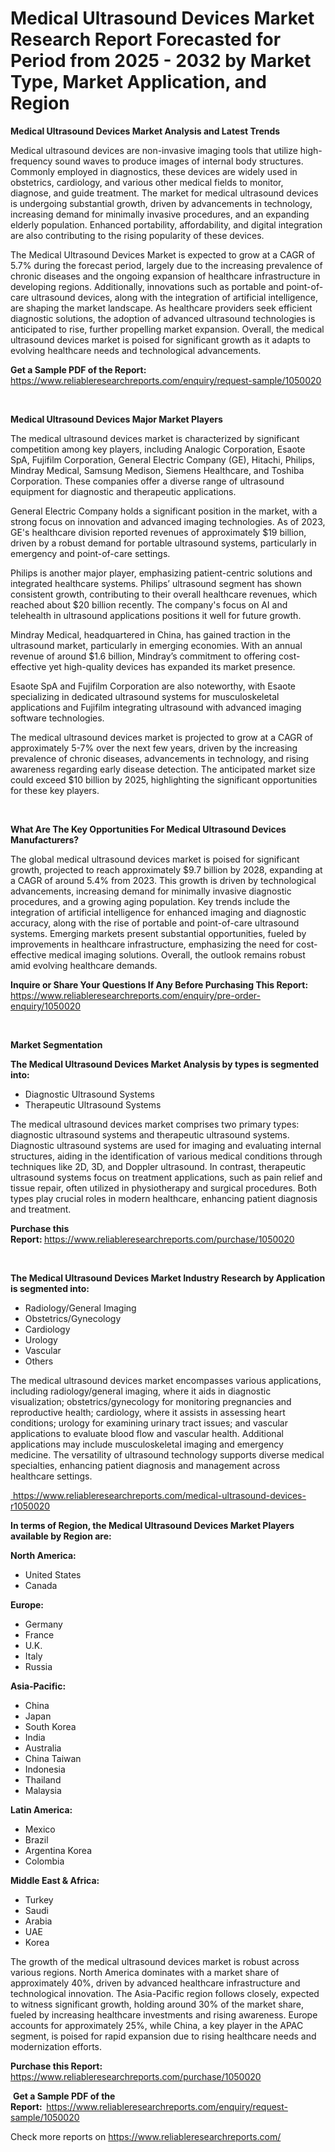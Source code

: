 <p><h1>Medical Ultrasound Devices Market Research Report Forecasted for Period from 2025 -  2032 by Market Type, Market Application, and Region</h1></p><p><strong>Medical Ultrasound Devices Market Analysis and Latest Trends</strong></p>
<p><p>Medical ultrasound devices are non-invasive imaging tools that utilize high-frequency sound waves to produce images of internal body structures. Commonly employed in diagnostics, these devices are widely used in obstetrics, cardiology, and various other medical fields to monitor, diagnose, and guide treatment. The market for medical ultrasound devices is undergoing substantial growth, driven by advancements in technology, increasing demand for minimally invasive procedures, and an expanding elderly population. Enhanced portability, affordability, and digital integration are also contributing to the rising popularity of these devices.</p><p>The Medical Ultrasound Devices Market is expected to grow at a CAGR of 5.7% during the forecast period, largely due to the increasing prevalence of chronic diseases and the ongoing expansion of healthcare infrastructure in developing regions. Additionally, innovations such as portable and point-of-care ultrasound devices, along with the integration of artificial intelligence, are shaping the market landscape. As healthcare providers seek efficient diagnostic solutions, the adoption of advanced ultrasound technologies is anticipated to rise, further propelling market expansion. Overall, the medical ultrasound devices market is poised for significant growth as it adapts to evolving healthcare needs and technological advancements.</p></p>
<p><strong>Get a Sample PDF of the Report:&nbsp;</strong> <a href="https://www.reliableresearchreports.com/enquiry/request-sample/1050020?utm_campaign=3008&utm_medium=2&utm_source=Github&utm_content=ia&utm_term=03032025&utm_id=medical-ultrasound-devices">https://www.reliableresearchreports.com/enquiry/request-sample/1050020</a></p>
<p>&nbsp;</p>
<p><strong>Medical Ultrasound Devices Major Market Players</strong></p>
<p><p>The medical ultrasound devices market is characterized by significant competition among key players, including Analogic Corporation, Esaote SpA, Fujifilm Corporation, General Electric Company (GE), Hitachi, Philips, Mindray Medical, Samsung Medison, Siemens Healthcare, and Toshiba Corporation. These companies offer a diverse range of ultrasound equipment for diagnostic and therapeutic applications.</p><p>General Electric Company holds a significant position in the market, with a strong focus on innovation and advanced imaging technologies. As of 2023, GE's healthcare division reported revenues of approximately $19 billion, driven by a robust demand for portable ultrasound systems, particularly in emergency and point-of-care settings. </p><p>Philips is another major player, emphasizing patient-centric solutions and integrated healthcare systems. Philips’ ultrasound segment has shown consistent growth, contributing to their overall healthcare revenues, which reached about $20 billion recently. The company's focus on AI and telehealth in ultrasound applications positions it well for future growth.</p><p>Mindray Medical, headquartered in China, has gained traction in the ultrasound market, particularly in emerging economies. With an annual revenue of around $1.6 billion, Mindray’s commitment to offering cost-effective yet high-quality devices has expanded its market presence.</p><p>Esaote SpA and Fujifilm Corporation are also noteworthy, with Esaote specializing in dedicated ultrasound systems for musculoskeletal applications and Fujifilm integrating ultrasound with advanced imaging software technologies.</p><p>The medical ultrasound devices market is projected to grow at a CAGR of approximately 5-7% over the next few years, driven by the increasing prevalence of chronic diseases, advancements in technology, and rising awareness regarding early disease detection. The anticipated market size could exceed $10 billion by 2025, highlighting the significant opportunities for these key players.</p></p>
<p>&nbsp;</p>
<p><strong>What Are The Key Opportunities For Medical Ultrasound Devices Manufacturers?</strong></p>
<p><p>The global medical ultrasound devices market is poised for significant growth, projected to reach approximately $9.7 billion by 2028, expanding at a CAGR of around 5.4% from 2023. This growth is driven by technological advancements, increasing demand for minimally invasive diagnostic procedures, and a growing aging population. Key trends include the integration of artificial intelligence for enhanced imaging and diagnostic accuracy, along with the rise of portable and point-of-care ultrasound systems. Emerging markets present substantial opportunities, fueled by improvements in healthcare infrastructure, emphasizing the need for cost-effective medical imaging solutions. Overall, the outlook remains robust amid evolving healthcare demands.</p></p>
<p><strong>Inquire or Share Your Questions If Any Before Purchasing This Report:</strong> <a href="https://www.reliableresearchreports.com/enquiry/pre-order-enquiry/1050020?utm_campaign=3008&utm_medium=2&utm_source=Github&utm_content=ia&utm_term=03032025&utm_id=medical-ultrasound-devices">https://www.reliableresearchreports.com/enquiry/pre-order-enquiry/1050020</a></p>
<p>&nbsp;</p>
<p><strong>Market Segmentation</strong></p>
<p><strong>The Medical Ultrasound Devices Market Analysis by types is segmented into:</strong></p>
<p><ul><li>Diagnostic Ultrasound Systems</li><li>Therapeutic Ultrasound Systems</li></ul></p>
<p><p>The medical ultrasound devices market comprises two primary types: diagnostic ultrasound systems and therapeutic ultrasound systems. Diagnostic ultrasound systems are used for imaging and evaluating internal structures, aiding in the identification of various medical conditions through techniques like 2D, 3D, and Doppler ultrasound. In contrast, therapeutic ultrasound systems focus on treatment applications, such as pain relief and tissue repair, often utilized in physiotherapy and surgical procedures. Both types play crucial roles in modern healthcare, enhancing patient diagnosis and treatment.</p></p>
<p><strong>Purchase this Report:&nbsp;</strong><a href="https://www.reliableresearchreports.com/purchase/1050020?utm_campaign=3008&utm_medium=2&utm_source=Github&utm_content=ia&utm_term=03032025&utm_id=medical-ultrasound-devices">https://www.reliableresearchreports.com/purchase/1050020</a></p>
<p>&nbsp;</p>
<p><strong>The Medical Ultrasound Devices Market Industry Research by Application is segmented into:</strong></p>
<p><ul><li>Radiology/General Imaging</li><li>Obstetrics/Gynecology</li><li>Cardiology</li><li>Urology</li><li>Vascular</li><li>Others</li></ul></p>
<p><p>The medical ultrasound devices market encompasses various applications, including radiology/general imaging, where it aids in diagnostic visualization; obstetrics/gynecology for monitoring pregnancies and reproductive health; cardiology, where it assists in assessing heart conditions; urology for examining urinary tract issues; and vascular applications to evaluate blood flow and vascular health. Additional applications may include musculoskeletal imaging and emergency medicine. The versatility of ultrasound technology supports diverse medical specialties, enhancing patient diagnosis and management across healthcare settings.</p></p>
<p><a href="https://www.reliableresearchreports.com/medical-ultrasound-devices-r1050020?utm_campaign=3008&utm_medium=2&utm_source=Github&utm_content=ia&utm_term=03032025&utm_id=medical-ultrasound-devices">&nbsp;https://www.reliableresearchreports.com/medical-ultrasound-devices-r1050020</a></p>
<p><strong>In terms of Region, the Medical Ultrasound Devices Market Players available by Region are:</strong></p>
<p>
    <p> <strong> North America: </strong>
        <ul>
            <li>United States</li>
            <li>Canada</li>
        </ul>
        </p> 
    <p> <strong> Europe: </strong>
        <ul>
            <li>Germany</li>
            <li>France</li>
            <li>U.K.</li>
            <li>Italy</li>
            <li>Russia</li>
        </ul>
        </p> 
    <p> <strong> Asia-Pacific: </strong>
        <ul>
            <li>China</li>
            <li>Japan</li>
            <li>South Korea</li>
            <li>India</li>
            <li>Australia</li>
            <li>China Taiwan</li>
            <li>Indonesia</li>
            <li>Thailand</li>
            <li>Malaysia</li>
        </ul>
        </p> 
    <p> <strong> Latin America: </strong>
        <ul>
            <li>Mexico</li>
            <li>Brazil</li>
            <li>Argentina Korea</li>
            <li>Colombia</li>
        </ul>
        </p> 
    <p> <strong> Middle East & Africa: </strong>
        <ul>
            <li>Turkey</li>
            <li>Saudi</li>
            <li>Arabia</li>
            <li>UAE</li>
            <li>Korea</li>
        </ul>
    </p>
    </p>
<p><p>The growth of the medical ultrasound devices market is robust across various regions. North America dominates with a market share of approximately 40%, driven by advanced healthcare infrastructure and technological innovation. The Asia-Pacific region follows closely, expected to witness significant growth, holding around 30% of the market share, fueled by increasing healthcare investments and rising awareness. Europe accounts for approximately 25%, while China, a key player in the APAC segment, is poised for rapid expansion due to rising healthcare needs and modernization efforts.</p></p>
<p><strong>Purchase this Report: </strong><a href="https://www.reliableresearchreports.com/purchase/1050020?utm_campaign=3008&utm_medium=2&utm_source=Github&utm_content=ia&utm_term=03032025&utm_id=medical-ultrasound-devices">https://www.reliableresearchreports.com/purchase/1050020</a></p>
<p>&nbsp;<strong>Get a Sample PDF of the Report:&nbsp;&nbsp;</strong><a href="https://www.reliableresearchreports.com/enquiry/request-sample/1050020?utm_campaign=3008&utm_medium=2&utm_source=Github&utm_content=ia&utm_term=03032025&utm_id=medical-ultrasound-devices">https://www.reliableresearchreports.com/enquiry/request-sample/1050020</a></p>
<p><strong></strong></p>
<p>Check more reports on <a href="https://www.reliableresearchreports.com/?utm_campaign=3008&utm_medium=2&utm_source=Github&utm_content=ia&utm_term=03032025&utm_id=medical-ultrasound-devices">https://www.reliableresearchreports.com/</a></p>
